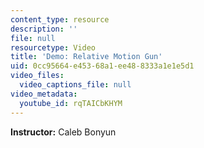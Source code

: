 ```yaml
---
content_type: resource
description: ''
file: null
resourcetype: Video
title: 'Demo: Relative Motion Gun'
uid: 0cc95664-e453-68a1-ee48-8333a1e1e5d1
video_files:
  video_captions_file: null
video_metadata:
  youtube_id: rqTAICbKHYM
---
```


**Instructor:** Caleb Bonyun